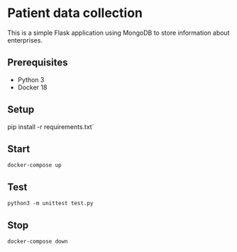 # Patient data collection 
This is a simple Flask application using MongoDB to store information about enterprises.

## Prerequisites

- Python 3
- Docker 18

## Setup

pip install -r requirements.txt`

## Start

`docker-compose up`

## Test

`python3 -m unittest test.py`

## Stop

`docker-compose down`
